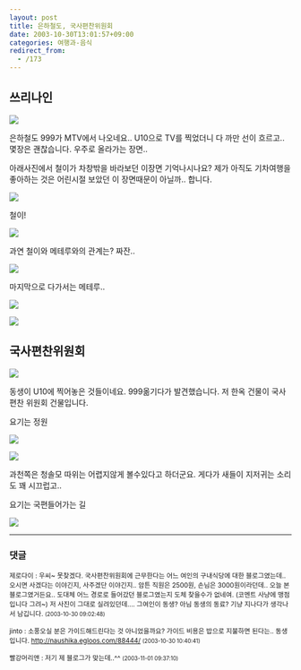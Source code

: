 ```yaml
---
layout: post
title: 은하철도, 국사편찬위원회
date: 2003-10-30T13:01:57+09:00
categories: 여행과-음식
redirect_from:
  - /173
---
```


<h2>쓰리나인</h2>

![ ](/assets/media/uploads_1_cfile25.uf.162185414E1AD9F408ABED.jpg)

은하철도 999가 MTV에서 나오네요.. U10으로 TV를 찍었더니 다 까만 선이 흐르고.. 몇장은 괜찮습니다. 우주로 올라가는 장면..

아래사진에서 철이가 차창밖을 바라보던 이장면 기억나시나요? 제가 아직도 기차여행을 좋아하는 것은 어린시절 보았던 이 장면때문이 아닐까.. 합니다.

![ ](/assets/media/uploads_1_cfile6.uf.1722C5404E1ADA3D2EA082.jpg)

철이!

![ ](/assets/media/uploads_1_cfile25.uf.146CF9444E1ADA560D0BF3.jpg)

과연 철이와 메테루와의 관계는? 짜잔..

![ ](/assets/media/uploads_1_cfile29.uf.123489454E1ADA701F2469.jpg)

마지막으로 다가서는 메테루..

![ ](/assets/media/uploads_1_cfile1.uf.1618C2404E1AD94D34DDFB.jpg)

![ ](/assets/media/uploads_1_cfile7.uf.1818C2404E1AD94E358240.jpg)

<h2><b>국사편찬위원회</b></h2>

![ ](/assets/media/photo_DSC02372.jpg)

동생이 U10에 찍어놓은 것들이네요. 999옮기다가 발견했습니다. 저 한옥 건물이 국사편찬 위원회 건물입니다.

요기는 정원

![ ](/assets/media/photo_DSC02373.jpg)

![ ](/assets/media/photo_DSC02378.jpg)

과천쪽은 청솔모 따위는 어렵지않게 볼수있다고 하더군요. 게다가 새들이 지저귀는 소리도 꽤 시끄럽고..

요기는 국편들어가는 길

![ ](/assets/media/photo_DSC02384.jpg)

* * *

### 댓글



<!--- cmt:388 --->
<!--- mail: --->
<!--- parent:0 --->

<small>제로다이 : 우씨~ 못찾겠다. 국사편찬위원회에 근무한다는 어느 여인의 구내식당에 대한 블로그였는데..오시면 사겠다는 이야긴지, 사주겠단 이야긴지.. 암튼 직원은 2500원, 손님은 3000원이라던데.. 오늘 본 블로그였거든요.. 도대체 어느 경로로 들어갔던 블로그였는지 도체 찾을수가 없네여. (코멘트 사냥에 맹점입니다 그려~) 저 사진이 그대로 실려있던데.... 그여인이 동생? 아님 동생의 동료? 기냥 지나다가 생각나서 남깁니다. <small>(2003-10-30 09:02:48)</small></small>


<!--- cmt:389 --->
<!--- mail: --->
<!--- parent:0 --->

<small>jinto : 소풍오실 분은 가이드해드린다는 것 아니었을까요?  가이드 비용은 밥으로 지불하면 된다는.. 동생입니다. http://naushika.egloos.com/88444/ <small>(2003-10-30 10:40:41)</small></small>


<!--- cmt:390 --->
<!--- mail: --->
<!--- parent:0 --->

<small>빨강머리앤 : 저기 제 블로그가 맞는데..^^ <small>(2003-11-01 09:37:10)</small></small>


